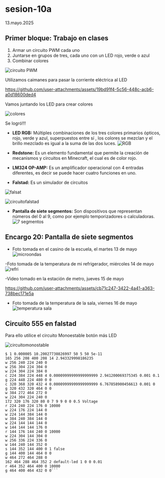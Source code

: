 # sesion-10a

13.mayo.2025

## Primer bloque: Trabajo en clases

1. Armar un circuito PWM cada uno 
2. Juntarse en grupos de tres, cada uno con un LED rojo, verde o azul 
3. Combinar colores
   
![circuito PWM](https://github.com/isabellagutierrezm/dis8644-2025-1/blob/main/09-isabellagutierrezm/sesion-10a/archivos/circuito%20PWM.jpeg)

Utilizamos caimanes para pasar la corriente eléctrica al LED

https://github.com/user-attachments/assets/19bd91f4-5c56-448c-acb6-a0d18600ded4

Vamos juntando los LED para crear colores 

![colores](https://github.com/isabellagutierrezm/dis8644-2025-1/blob/main/09-isabellagutierrezm/sesion-10a/archivos/colores.jpeg)

 Se logró!!!
   
- **LED RGB:** Múltiples combinaciones de los tres colores primarios ópticos, rojo, verde y azul, superpuestos entre sí , los colores se mezclan y el brillo mezclado es igual a la suma de las dos luces. 
![RGB](https://github.com/isabellagutierrezm/dis8644-2025-1/blob/main/09-isabellagutierrezm/sesion-10a/archivos/RGB.jpeg)

- **Redstone:** Es un elemento fundamental que permite la creación de mecanismos y circuitos en Minecraft, el cual es de color rojo.

- **LM324 OP-AMP:** Es un amplificador operacional con 4 entradas diferentes, es decir se puede hacer cuatro funciones en uno.
- **Falstad:** Es un simulador de circuitos 

![falsat](https://github.com/isabellagutierrezm/dis8644-2025-1/blob/main/09-isabellagutierrezm/sesion-10a/archivos/falsat.png)

![circuitofalstad](https://github.com/isabellagutierrezm/dis8644-2025-1/blob/main/09-isabellagutierrezm/sesion-10a/archivos/circuitofalstad.png)



- **Pantalla de siete segmentos:** Son dispositivos que representan números del 0 al 9, como por ejemplo temporizadores o calculadoras.
![7 segmentos](https://github.com/isabellagutierrezm/dis8644-2025-1/blob/main/09-isabellagutierrezm/sesion-10a/archivos/7%20segmentos.jpeg)

## Encargo 20: Pantalla de siete segmentos
- Foto tomada en el casino de la escuela, el martes 13 de mayo
![microondas](https://github.com/isabellagutierrezm/dis8644-2025-1/blob/main/09-isabellagutierrezm/sesion-10a/archivos/microondas.jpeg)

-Foto tomada de la temperatura de mi refrigerador, miércoles 14 de mayo
![refri](https://github.com/isabellagutierrezm/dis8644-2025-1/blob/main/09-isabellagutierrezm/sesion-10a/archivos/refri.jpeg)

-Video tomado en la estación de metro, jueves 15 de mayo

https://github.com/user-attachments/assets/cb71c247-3422-4a41-a363-738bec171e5a

- Foto tomada de la temperatura de la sala, viernes 16 de mayo
![temperatura sala](https://github.com/isabellagutierrezm/dis8644-2025-1/blob/main/09-isabellagutierrezm/sesion-10a/archivos/temperatura%20sala.jpeg)

## Circuito 555 en falstad
Para ello utilice el circuito Monoestable botón más LED

![circuitomonostable](https://github.com/isabellagutierrezm/dis8644-2025-1/blob/main/09-isabellagutierrezm/sesion-10a/archivos/circuitomonostable.png)

```
$ 1 0.000005 10.20027730826997 50 5 50 5e-11
165 256 208 400 208 14 2.943329998186235
w 256 240 224 240 0
w 256 304 224 304 0
w 224 304 224 384 0
c 224 384 224 448 4 0.00009999999999999999 2.941200069375345 0.001 0.1
g 224 448 224 480 0 0
c 320 368 320 432 4 0.00009999999999999999 6.767858900456613 0.001 0
g 320 432 320 464 0 0
w 384 272 464 272 0
w 224 304 224 240 0
172 320 176 320 80 0 7 9 9 0 0 0.5 Voltage
r 224 240 224 176 0 10000
w 224 176 224 144 0
w 224 144 384 144 0
w 384 240 384 144 0
w 224 144 144 144 0
w 144 144 144 176 0
r 144 176 144 240 0 10000
w 224 304 144 304 0
w 256 336 224 336 0
w 144 240 144 352 0
s 144 352 144 400 0 1 false
g 144 400 144 464 0 0
w 464 272 464 288 0
162 464 288 464 352 2 default-led 1 0 0 0.01
r 464 352 464 400 0 10000
g 464 400 464 432 0 0```







